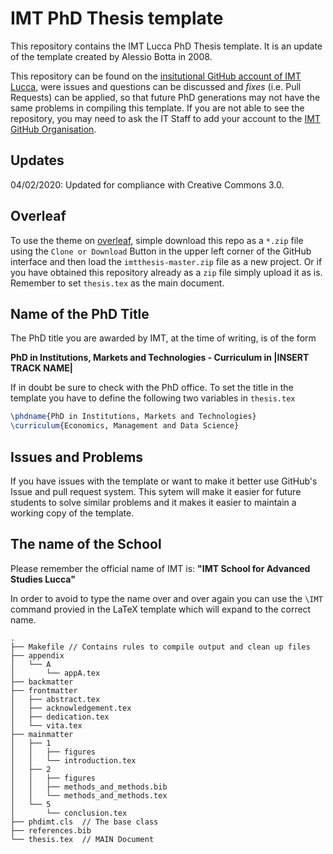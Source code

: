 # IMT PhD Thesis template

This repository contains the IMT Lucca PhD Thesis template.
It is an update of the template created by Alessio Botta in 2008.

This repository can be found on the [insitutional GitHub account of IMT Lucca](https://github.com/IMTAltiStudiLucca/imtthesis/edit/master/README.md), were issues and questions can be discussed and *fixes* (i.e. Pull Requests) can be applied, so that future PhD generations may not have the same problems in compiling this template.
If you are not able to see the repository, you may need to ask the IT Staff to add your account to the [IMT GitHub Organisation](https://github.com/IMTAltiStudiLucca/).

## Updates
04/02/2020: Updated for compliance with Creative Commons 3.0.

## Overleaf

To use the theme on [overleaf](https://www.overleaf.com), simple download this repo as a `*.zip` file using the `Clone or Download` Button in the upper left corner of the GitHub interface and then load the `imtthesis-master.zip` file as a new project.
Or if you have obtained this repository already as a `zip` file simply upload it as is.
Remember to set `thesis.tex` as the main document.

## Name of the PhD Title

The PhD title you are awarded by IMT, at the time of writing, is of the form 

**PhD in Institutions, Markets and Technologies - Curriculum in |INSERT TRACK NAME|**

If in doubt be sure to check with the PhD office.
To set the title in the template you have to define the following two variables in `thesis.tex`

```latex
\phdname{PhD in Institutions, Markets and Technologies}
\curriculum{Economics, Management and Data Science}
```


## Issues and Problems

If you have issues with the template or want to make it better use
GitHub's Issue and pull request system.
This sytem will make it easier for future students to solve similar problems
and it makes it easier to maintain a working copy of the template.


## The name of the School

Please remember the official name of IMT is: **"IMT School for Advanced Studies Lucca"**

In order to avoid to type the name over and over again you can use the `\IMT` command
provied in the LaTeX template which will expand to the correct name.



```
.
├── Makefile // Contains rules to compile output and clean up files
├── appendix
│   └── A
│       └── appA.tex
├── backmatter
├── frontmatter
│   ├── abstract.tex
│   ├── acknowledgement.tex
│   ├── dedication.tex
│   └── vita.tex
├── mainmatter
│   ├── 1
│   │   ├── figures
│   │   └── introduction.tex
│   ├── 2
│   │   ├── figures
│   │   ├── methods_and_methods.bib
│   │   └── methods_and_methods.tex
│   └── 5
│       └── conclusion.tex
├── phdimt.cls  // The base class
├── references.bib
└── thesis.tex  // MAIN Document
```
